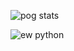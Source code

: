 ![pog stats](https://github-readme-stats.vercel.app/api?username=PePeTheReno&show_icons=true&count_private=true&theme=tokyonight&custom_title=PePeTheReno)

![ew python](https://github-readme-stats.vercel.app/api/top-langs/?username=PePeTheReno&layout=compact&theme=tokyonight&count_private=true&show_icons=true)
